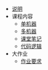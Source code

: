 - [说明](README.md)
- 课程内容
  - [单机器](单机器.md)
  - [多机器](多机器.md)
  - [课堂笔记](课堂笔记.md)
  - [代码逻辑](代码逻辑.md)
- 大作业
  - [作业要求](作业要求.md)